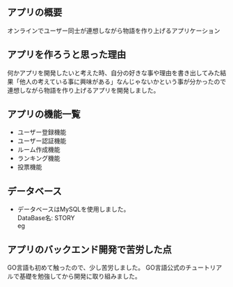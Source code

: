 ## アプリの概要
オンラインでユーザー同士が連想しながら物語を作り上げるアプリケーション

## アプリを作ろうと思った理由
何かアプリを開発したいと考えた時、自分の好きな事や理由を書き出してみた結果「他人の考えている事に興味がある」なんじゃないかという事が分かったので連想しながら物語を作り上げるアプリを開発しました。

## アプリの機能一覧
- ユーザー登録機能
- ユーザー認証機能
- ルーム作成機能
- ランキング機能
- 投票機能

## データベース
- データベースはMySQLを使用しました。<br >
DataBase名: STORY <br >
eg

## アプリのバックエンド開発で苦労した点
GO言語も初めて触ったので、少し苦労しました。
GO言語公式のチュートリアルで基礎を勉強してから開発に取り組みました。

<br >
